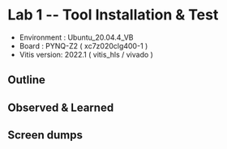 # Lab 1 -- Tool Installation & Test
* Environment : Ubuntu_20.04.4_VB
* Board : PYNQ-Z2 ( xc7z020clg400-1 )
* Vitis version: 2022.1 ( vitis_hls / vivado )

## Outline

## Observed & Learned

## Screen dumps
